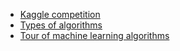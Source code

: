 * [Kaggle competition](https://www.kaggle.com/c/porto-seguro-safe-driver-prediction/data)
* [Types of algorithms](https://medium.com/towards-data-science/types-of-machine-learning-algorithms-you-should-know-953a08248861)
* [Tour of machine learning algorithms](https://machinelearningmastery.com/a-tour-of-machine-learning-algorithms/l)